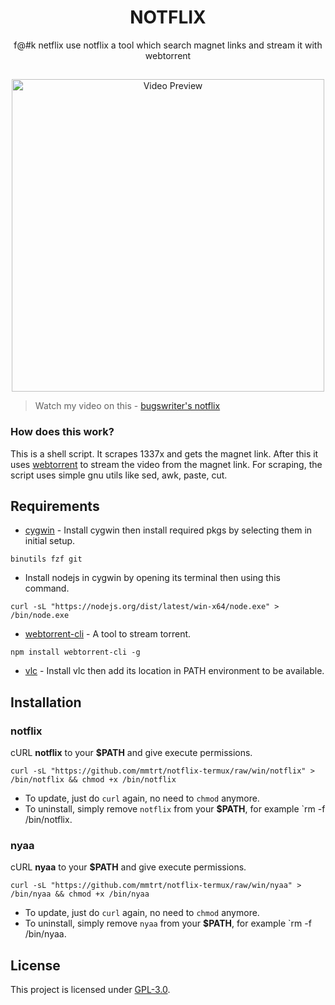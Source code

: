 <h1 align="center">NOTFLIX</h1>
<p align="center">f@#k netflix use notflix a tool which search magnet links and stream it with webtorrent</p>

##
<p align="center">
<img src="./preview.gif" alt="Video Preview" width="500px">
</p>

> Watch my video on this - [bugswriter's notflix](https://youtu.be/RFJCL9C46Mc)

### How does this work?

This is a shell script. It scrapes 1337x and gets the magnet link.
After this it uses [webtorrent](https://webtorrent.io/) to stream the video from the magnet link.
For scraping, the script uses simple gnu utils like sed, awk, paste, cut.

## Requirements
* [cygwin](https://cygwin.com/install.html) - Install cygwin then install required pkgs by selecting them in initial setup.
```
binutils fzf git
```
* Install nodejs in cygwin by opening its terminal then using this command.
```
curl -sL "https://nodejs.org/dist/latest/win-x64/node.exe" > /bin/node.exe
```
* [webtorrent-cli](https://github.com/webtorrent/webtorrent-cli) - A tool to stream torrent.
```
npm install webtorrent-cli -g
```
* [vlc](https://www.videolan.org/vlc/download-windows.html) - Install vlc then add its location in PATH environment to be available.

## Installation

### notflix
cURL **notflix** to your **$PATH** and give execute permissions.

```
curl -sL "https://github.com/mmtrt/notflix-termux/raw/win/notflix" > /bin/notflix && chmod +x /bin/notflix
```
- To update, just do `curl` again, no need to `chmod` anymore.
- To uninstall, simply remove `notflix` from your **$PATH**, for example `rm -f /bin/notflix.

### nyaa
cURL **nyaa** to your **$PATH** and give execute permissions.

```
curl -sL "https://github.com/mmtrt/notflix-termux/raw/win/nyaa" > /bin/nyaa && chmod +x /bin/nyaa
```
- To update, just do `curl` again, no need to `chmod` anymore.
- To uninstall, simply remove `nyaa` from your **$PATH**, for example `rm -f /bin/nyaa.

## License
This project is licensed under [GPL-3.0](https://raw.githubusercontent.com/Illumina/licenses/master/gpl-3.0.txt).

